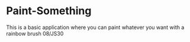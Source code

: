 # Paint-Something
This is a basic application where you can paint whatever you want with a rainbow brush 08/JS30
